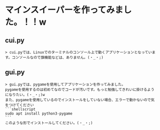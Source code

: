 # マインスイーパーを作ってみました。！！w

## cui.py
    > cui.pyでは、Linuxでのターミナルのコンソール上で動くアプリケーションとなっています。コンソールなので旗機能などは、ありません。(・_・;)

## gui.py
    > gui.pyでは、pygameを使用してアプリケーションを作ってみました。  
    pygameを使用するのは初めてなのでコードが汚いです。もっと勉強してきれいに掛けるようになりたい。(・_・;)w  
    また、pygameを使用しているのでインストールをしていない場合、エラーで動かないので気をつけてください
    ```shellscript
    sudo apt install python3-pygame
    ```
    このような形でインストールしてください。(・_・;)
